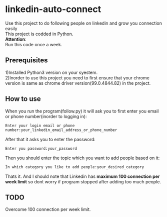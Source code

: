 # linkedin-auto-connect
Use this project to do following people on linkedin and grow you connection easily   
This project is codded in Python.   
**Attention**:  
Run this code once a week.
## Prerequisites    
1)Installed Python3 version on your syestem.  
2)Inorder to use this project you need to first ensure that your chrome version is same as chrome driver version(99.0.4844.82) in the project.  
  
## How to use  
When you run the program(follow.py) it will ask you to first enter you email or phone number(inorder to logging in):  
``` 
Enter your login email or phone number:your_linkedin_email_address_or_phone_number
```   
After that it asks you to enter the password:  
``` 
Enter you password:your_password
``` 
Then you should enter the topic which you want to add people based on it:  
``` 
In which category you like to add people:your_desired_category
```   
Thats it. And I should note that Linkedin has **maximum 100 connection per week limit** so dont worry if program stopped after adding too much people.  
## TODO  
Overcome 100 connection per week limit.
